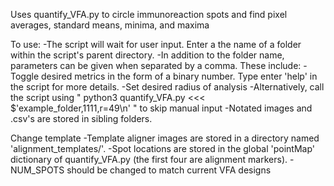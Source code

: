 Uses quantify_VFA.py to circle immunoreaction spots and find pixel averages, standard means, minima, and maxima

To use:
    -The script will wait for user input. Enter a the name of a folder within the script's parent directory.
    -In addition to the folder name, parameters can be given when separated by a comma. These include:
        -Toggle desired metrics in the form of a binary number. Type enter 'help' in the script for more details.
        -Set desired radius of analysis
    -Alternatively, call the script using " python3 quantify_VFA.py <<< $'example_folder,1111,r=49\n' " to skip manual input
    -Notated images and .csv's are stored in sibling folders.
    
Change template
    -Template aligner images are stored in a directory named 'alignment_templates/'.
    -Spot locations are stored in the global 'pointMap' dictionary of quantify_VFA.py (the first four are alignment markers).
    -NUM_SPOTS should be changed to match current VFA designs
